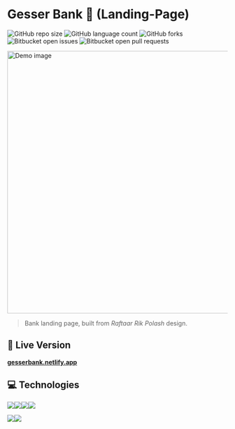 # Gesser Bank 💸 (Landing-Page)
![GitHub repo size](https://img.shields.io/github/repo-size/matheusgesser/bank-landing-page?style=for-the-badge)
![GitHub language count](https://img.shields.io/github/languages/count/matheusgesser/bank-landing-page?style=for-the-badge)
![GitHub forks](https://img.shields.io/github/forks/matheusgesser/bank-landing-page?style=for-the-badge)
![Bitbucket open issues](https://img.shields.io/bitbucket/issues/matheusgesser/bank-landing-page?style=for-the-badge)
![Bitbucket open pull requests](https://img.shields.io/bitbucket/pr-raw/matheusgesser/bank-landing-page?style=for-the-badge)

<img src="https://i.imgur.com/cKrCNbt.png" width='600px' alt="Demo image">

> Bank landing page, built from *Raftaar Rik Polash* design.

## 🔴 **Live Version**

**<a href="https://gesserbank.netlify.app/" target='_blank'>gesserbank.netlify.app</a>**

## 💻 **Technologies**

<img src='https://img.shields.io/badge/JavaScript-F7DF1E?style=for-the-badge&logo=javascript&logoColor=black' /><img src='https://img.shields.io/badge/React-20232A?style=for-the-badge&logo=react&logoColor=61DAFB' /><img src='https://img.shields.io/badge/styled--components-DB7093?style=for-the-badge&logo=styled-components&logoColor=white' /><img src='https://img.shields.io/badge/gsap-88CE02?style=for-the-badge&logo=microsoft&logoColor=white' />

<img src='https://img.shields.io/badge/HTML5-E34F26?style=for-the-badge&logo=html5&logoColor=white' /><img src='https://img.shields.io/badge/CSS3-1572B6?style=for-the-badge&logo=css3&logoColor=white' />

